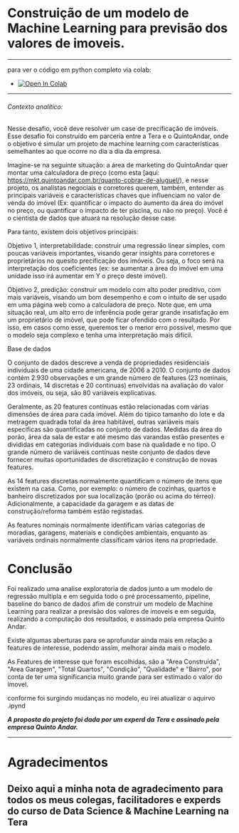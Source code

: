 # Construição de um modelo de Machine Learning para previsão dos valores de imoveis.

-----
para ver o código em python completo via colab:
* <a href="https://colab.research.google.com/drive/13DNHx-BtuYff0rSDf0aJycX9-7PajYRX?usp=sharing" target="_parent"><img src="https://colab.research.google.com/assets/colab-badge.svg" alt="Open In Colab"/></a>

-----

 ###### Contexto analítico:

Nesse desafio, você deve resolver um case de precificação de imóveis. Esse desafio foi construído em parceria entre a Tera e o QuintoAndar, onde o objetivo é simular um projeto de machine learning com características semelhantes ao que ocorre no dia a dia da empresa.

Imagine-se na seguinte situação: a área de marketing do QuintoAndar quer montar uma calculadora de preço (como esta [aqui: https://mkt.quintoandar.com.br/quanto-cobrar-de-aluguel/), e nesse projeto, os analistas negociais e corretores querem, também, entender as principais variáveis e características chaves que influenciam no valor de venda do imóvel (Ex: quantificar o impacto do aumento da área do imóvel no preço, ou quantificar o impacto de ter piscina, ou não no preço). Você é o cientista de dados que atuará na resolução desse case.

Para tanto, existem dois objetivos principais:

Objetivo 1, interpretabilidade: construir uma regressão linear simples, com poucas variáveis importantes, visando gerar insights para corretores e proprietários no quesito precificação dos imóveis. Ou seja, o foco será na interpretação dos coeficientes (ex: se aumentar a área do imóvel em uma unidade isso irá aumentar em Y o preço deste imóvel).

Objetivo 2, predição: construir um modelo com alto poder preditivo, com mais variáveis, visando um bom desempenho e com o intuito de ser usado em uma página web como a calculadora de preço. Note que, em uma situação real, um alto erro de inferência pode gerar grande insatisfação em um proprietário de imóvel, que pode ficar ofendido com o resultado. Por isso, em casos como esse, queremos ter o menor erro possível, mesmo que o modelo  seja complexo e tenha uma interpretação mais difícil.

 Base de dados 

O conjunto de dados descreve a venda de propriedades residenciais individuais de uma cidade americana, de 2006 a 2010. O conjunto de dados contém 2.930 observações e um grande número de features (23 nominais, 23 ordinais, 14 discretas e 20 contínuas) envolvidas na avaliação do valor dos imóveis, ou seja, são 80 variáveis explicativas.

Geralmente, as 20 features ​​contínuas estão relacionadas com várias dimensões de área para cada imóvel. Além do típico tamanho do lote e da metragem quadrada total da área habitável, outras variáveis ​​mais específicas são quantificadas no conjunto de dados. Medidas da área do porão, área da sala de estar e até mesmo das varandas estão presentes e divididas em categorias individuais com base na qualidade e no tipo. O grande número de variáveis ​​contínuas neste conjunto de dados deve fornecer muitas oportunidades de discretização e construção de novas features. 

As 14 features ​​discretas normalmente quantificam o número de itens que existem na casa. Como, por exemplo: o número de cozinhas, quartos e banheiro discretizados por sua localização (porão ou acima do térreo). Adicionalmente, a capacidade da garagem e as datas de construção/reforma também estão registadas.

As features ​​nominais normalmente identificam várias categorias de moradias, garagens, materiais e condições ambientais, enquanto as variáveis ​​ordinais normalmente classificam vários itens na propriedade. 

# Conclusão


Foi realizado uma analise exploratoria de dados junto a um modelo de regressão multipla e em seguida todo o pré processamento, pipeline, baseline do banco de dados afim de construir um modelo de Machine Learning para realizar a previsão dos valores de imoveis e em seguida, realizando a computação dos resultados,  e assinado pela empresa Quinto Andar.

Existe algumas aberturas para se aprofundar ainda mais em relação a features de interesse, podendo assim, melhorar ainda mais o modelo.

As Features de interesse que foram escolhidas, são a "Area Construida", "Area Garagem", "Total Quartos", "Condição", "Qualidade" e "Bairro", por conta de ter uma significancia muito grande para ser estimado o valor do imovel. 

conforme foi surgindo mudanças no modelo, eu irei atualizar o aquirvo .ipynd

***A proposta do projeto foi dada por um experd da Tera e assinado pela empresa Quinto Andar.***

----
# Agradecimentos

Deixo aqui a minha nota de agradecimento para todos os meus colegas, facilitadores e experds do curso de Data Science & Machine Learning na Tera
----
